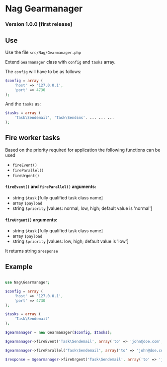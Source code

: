 Nag Gearmanager
===================

### Version 1.0.0 [first release]

## Use

Use the file ``src/Nag/Gearmanager.php``

Extend ``Gearmanager`` class with ``config`` and ``tasks`` array.

The ``config`` will have to be as follows:

```php
$config = array (
    'host' => '127.0.0.1',
    'port' => 4730
);
```

And the ``tasks`` as:
```php
$tasks = array (
    'Task\Sendemail', 'Task\Sendsms'. ... ... ...
);
```

## Fire worker tasks

Based on the priority required for application the following functions can be used

* ``fireEvent()``
* ``fireParallel()``
* ``fireUrgent()``

#### ``fireEvent()`` and ``fireParallel()`` arguments:

* string ``$task`` [fully qualified task class name]
* array ``$payload``
* string ``$priority`` [values: normal, low, high; default value is 'normal']

#### ``fireUrgent()`` arguments:

* string ``$task`` [fully qualified task class name]
* array ``$payload``
* string ``$priority`` [values: low, high; default value is 'low']

It returns string ``$response``

## Example

```php

use Nag\Gearmanager;

$config = array (
    'host' => '127.0.0.1',
    'port' => 4730
);

$tasks = array (
    'Task\Sendemail'
);

$gearmanager = new Gearmanager($config, $tasks);

$gearmanager->fireEvent('Task\Sendemail', array('to' => 'john@doe.com', 'msg' => 'Hello!'), 'normal');

$gearmanager->fireParallel('Task\Sendemail', array('to' => 'john@doe.com', 'msg' => 'Hello!'), 'low');

$response = $gearmanager->fireUrgent('Task\Sendemail', array('to' => 'john@doe.com', 'msg' => 'Hello!'), 'high');

```